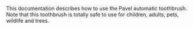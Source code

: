 This documentation describes how to use the Pavel automatic 
toothbrush.
Note that this toothbrush is totally safe to use for children, 
adults, pets, wildlife and trees.
